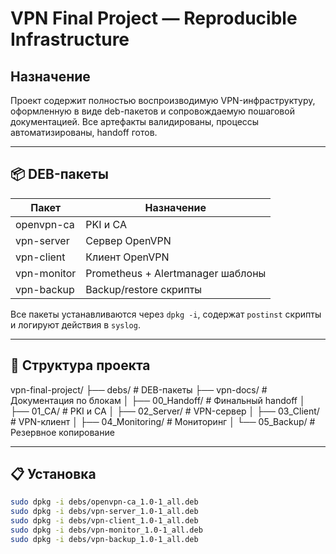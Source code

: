 # VPN Final Project — Reproducible Infrastructure

## Назначение

Проект содержит полностью воспроизводимую VPN-инфраструктуру, оформленную в виде deb-пакетов и сопровождаемую пошаговой документацией. Все артефакты валидированы, процессы автоматизированы, handoff готов.

---

## 📦 DEB-пакеты

| Пакет         | Назначение                         |
|---------------|------------------------------------|
| openvpn-ca    | PKI и CA                           |
| vpn-server    | Сервер OpenVPN                     |
| vpn-client    | Клиент OpenVPN                     |
| vpn-monitor   | Prometheus + Alertmanager шаблоны |
| vpn-backup    | Backup/restore скрипты             |

Все пакеты устанавливаются через `dpkg -i`, содержат `postinst` скрипты и логируют действия в `syslog`.

---

## 📁 Структура проекта

vpn-final-project/ ├── debs/ # DEB-пакеты ├── vpn-docs/ # Документация по блокам │ ├── 00_Handoff/ # Финальный handoff │ ├── 01_CA/ # PKI и CA │ ├── 02_Server/ # VPN-сервер │ ├── 03_Client/ # VPN-клиент │ ├── 04_Monitoring/ # Мониторинг │ └── 05_Backup/ # Резервное копирование

---

## 📋 Установка

```bash
sudo dpkg -i debs/openvpn-ca_1.0-1_all.deb
sudo dpkg -i debs/vpn-server_1.0-1_all.deb
sudo dpkg -i debs/vpn-client_1.0-1_all.deb
sudo dpkg -i debs/vpn-monitor_1.0-1_all.deb
sudo dpkg -i debs/vpn-backup_1.0-1_all.deb
